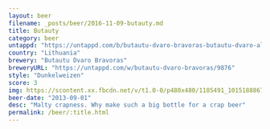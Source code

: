```yaml
---
layout: beer
filename: _posts/beer/2016-11-09-butauty.md
title: Butauty
category: beer
untappd: "https://untappd.com/b/butautu-dvaro-bravoras-butautu-dvaro-alus-tamsus/772478"
country: "Lithuania"
brewery: "Butautu Dvaro Bravoras"
breweryURL: "https://untappd.com/w/butautu-dvaro-bravoras/9876"
style: "Dunkelweizen"
score: 3
img: https://scontent.xx.fbcdn.net/v/t1.0-0/p480x480/1185491_10151888671543745_1781451969_n.jpg?oh=04a8960d41f62a2193b3096106684579&oe=592D0F66
beer-date: "2013-09-01"
desc: "Malty crapness. Why make such a big bottle for a crap beer"
permalink: /beer/:title.html
---
```

